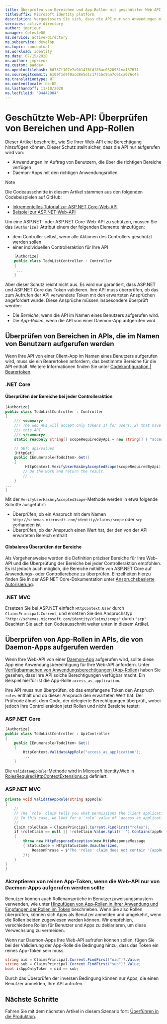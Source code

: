 ```yaml
---
title: Überprüfen von Bereichen und App-Rollen mit geschützter Web-API | Azure
titleSuffix: Microsoft identity platform
description: Vergewissern Sie sich, dass die API nur von Anwendungen mit den richtigen Bereichen (im Namen von Benutzern) und von Daemon-Apps mit den richtigen Anwendungsrollen aufgerufen wird.
services: active-directory
author: jmprieur
manager: CelesteDG
ms.service: active-directory
ms.subservice: develop
ms.topic: conceptual
ms.workload: identity
ms.date: 07/15/2020
ms.author: jmprieur
ms.custom: aaddev
ms.openlocfilehash: 6d737f107e7a9b1476fdf86ac0320931ea137671
ms.sourcegitcommit: 6109f1d9f0acd8e5d1c1775bc9aa7c61ca076c45
ms.translationtype: HT
ms.contentlocale: de-DE
ms.lasthandoff: 11/10/2020
ms.locfileid: "94442904"
---
```

# <a name="protected-web-api-verify-scopes-and-app-roles"></a>Geschützte Web-API: Überprüfen von Bereichen und App-Rollen

Dieser Artikel beschreibt, wie Sie Ihrer Web-API eine Berechtigung hinzufügen können. Dieser Schutz stellt sicher, dass die API nur aufgerufen wird von:

- Anwendungen im Auftrag von Benutzern, die über die richtigen Bereiche verfügen
- Daemon-Apps mit den richtigen Anwendungsrollen

> [!NOTE]
> Die Codeausschnitte in diesem Artikel stammen aus den folgenden Codebeispielen auf GitHub:
>
> - [Inkrementelles Tutorial zur ASP.NET Core-Web-API](https://github.com/Azure-Samples/active-directory-dotnet-native-aspnetcore-v2/blob/master/1.%20Desktop%20app%20calls%20Web%20API/TodoListService/Controllers/TodoListController.cs)
> - [Beispiel zur ASP.NET-Web-API](https://github.com/Azure-Samples/ms-identity-aspnet-webapi-onbehalfof/blob/master/TodoListService/Controllers/TodoListController.cs)

Um eine ASP.NET- oder ASP.NET Core-Web-API zu schützen, müssen Sie das `[Authorize]`-Attribut einem der folgenden Elemente hinzufügen:

- dem Controller selbst, wenn alle Aktionen des Controllers geschützt werden sollen
- einer individuellen Controlleraktion für Ihre API

```csharp
    [Authorize]
    public class TodoListController : Controller
    {
     ...
    }
```

Aber dieser Schutz reicht nicht aus. Es wird nur garantiert, dass ASP.NET und ASP.NET Core das Token validieren. Ihre API muss überprüfen, ob das zum Aufrufen der API verwendete Token mit den erwarteten Ansprüchen angefordert wurde. Diese Ansprüche müssen insbesondere überprüft werden:

- Die *Bereiche*, wenn die API im Namen eines Benutzers aufgerufen wird.
- Die *App-Rollen*, wenn die API von einer Daemon-App aufgerufen wird.

## <a name="verify-scopes-in-apis-called-on-behalf-of-users"></a>Überprüfen von Bereichen in APIs, die im Namen von Benutzern aufgerufen werden

Wenn Ihre API von einer Client-App im Namen eines Benutzers aufgerufen wird, muss sie ein Bearertoken anfordern, das bestimmte Bereiche für die API enthält. Weitere Informationen finden Sie unter [Codekonfiguration | Bearertoken](scenario-protected-web-api-app-configuration.md#bearer-token).

### <a name="net-core"></a>.NET Core

#### <a name="verify-the-scopes-on-each-controller-action"></a>Überprüfen der Bereiche bei jeder Controlleraktion

```csharp
[Authorize]
public class TodoListController : Controller
{
    /// <summary>
    /// The web API will accept only tokens 1) for users, 2) that have the `access_as_user` scope for
    /// this API.
    /// </summary>
    static readonly string[] scopeRequiredByApi = new string[] { "access_as_user" };

    // GET: api/values
    [HttpGet]
    public IEnumerable<TodoItem> Get()
    {
         HttpContext.VerifyUserHasAnyAcceptedScope(scopeRequiredByApi);
        // Do the work and return the result.
        // ...
    }
...
}
```

Mit der `VerifyUserHasAnyAcceptedScope`-Methode werden in etwa folgende Schritte ausgeführt:

- Überprüfen, ob ein Anspruch mit dem Namen `http://schemas.microsoft.com/identity/claims/scope` oder `scp` vorhanden ist
- Überprüfen, ob der Anspruch einen Wert hat, der den von der API erwarteten Bereich enthält


#### <a name="verify-the-scopes-more-globally"></a>Globaleres Überprüfen der Bereiche

Als Vorgehensweise werden die Definition präziser Bereiche für Ihre Web-API und die Überprüfung der Bereiche bei jeder Controlleraktion empfohlen. Es ist jedoch auch möglich, die Bereiche mithilfe von ASP.NET Core auf Anwendungs- oder Controllerebene zu überprüfen. Einzelheiten hierzu finden Sie in der ASP.NET Core-Dokumentation unter [Anspruchsbasierte Autorisierung](/aspnet/core/security/authorization/claims).

### <a name="net-mvc"></a>.NET MVC

Ersetzen Sie bei ASP.NET einfach `HttpContext.User` durch `ClaimsPrincipal.Current`, und ersetzen Sie den Anspruchstyp `"http://schemas.microsoft.com/identity/claims/scope"` durch `"scp"`. Beachten Sie auch den Codeausschnitt weiter unten in diesem Artikel.

## <a name="verify-app-roles-in-apis-called-by-daemon-apps"></a>Überprüfen von App-Rollen in APIs, die von Daemon-Apps aufgerufen werden

Wenn Ihre Web-API von einer [Daemon-App](scenario-daemon-overview.md) aufgerufen wird, sollte diese App eine Anwendungsberechtigung für Ihre Web-API anfordern. Unter [Verfügbarmachen von Anwendungsberechtigungen (App-Rollen)](./scenario-protected-web-api-app-registration.md#exposing-application-permissions-app-roles) haben Sie gesehen, dass Ihre API solche Berechtigungen verfügbar macht. Ein Beispiel hierfür ist die App-Rolle `access_as_application`.

Ihre API muss nun überprüfen, ob das empfangene Token den Anspruch `roles` enthält und ob dieser Anspruch den erwarteten Wert hat. Der Prüfcode ähnelt dem Code, der delegierte Berechtigungen überprüft, wobei jedoch Ihre Controlleraktion jetzt Rollen und nicht Bereiche testet:

### <a name="aspnet-core"></a>ASP.NET Core

```csharp
[Authorize]
public class TodoListController : ApiController
{
    public IEnumerable<TodoItem> Get()
    {
        HttpContext.ValidateAppRole("access_as_application");
        ...
    }
```

Die `ValidateAppRole`-Methode wird in Microsoft.Identity.Web in [RolesRequiredHttpContextExtensions.cs](https://github.com/AzureAD/microsoft-identity-web/blob/d2ad0f5f830391a34175d48621a2c56011a45082/src/Microsoft.Identity.Web/Resource/RolesRequiredHttpContextExtensions.cs#L28) definiert.

### <a name="aspnet-mvc"></a>ASP.NET MVC

```csharp
private void ValidateAppRole(string appRole)
{
    //
    // The `role` claim tells you what permissions the client application has in the service.
    // In this case, we look for a `role` value of `access_as_application`.
    //
    Claim roleClaim = ClaimsPrincipal.Current.FindFirst("roles");
    if (roleClaim == null || !roleClaim.Value.Split(' ').Contains(appRole))
    {
        throw new HttpResponseException(new HttpResponseMessage
        { StatusCode = HttpStatusCode.Unauthorized,
            ReasonPhrase = $"The 'roles' claim does not contain '{appRole}' or was not found"
        });
    }
}
}
```

### <a name="accepting-app-only-tokens-if-the-web-api-should-be-called-only-by-daemon-apps"></a>Akzeptieren von reinen App-Token, wenn die Web-API nur von Daemon-Apps aufgerufen werden sollte

Benutzer können auch Rollenansprüche in Benutzerzuweisungsmustern verwenden, wie unter [ Hinzufügen von App-Rollen in Ihrer Anwendung und Empfangen der Rollen im Token](howto-add-app-roles-in-azure-ad-apps.md) beschrieben. Wenn Sie also Rollen überprüfen, können sich Apps als Benutzer anmelden und umgekehrt, wenn die Rollen beiden zugewiesen werden können. Wir empfehlen, verschiedene Rollen für Benutzer und Apps zu deklarieren, um diese Verwechslung zu vermeiden.

Wenn nur Daemon-Apps Ihre Web-API aufrufen können sollen, fügen Sie bei der Validierung der App-Rolle die Bedingung hinzu, dass das Token ein reines App-Token sein muss.

```csharp
string oid = ClaimsPrincipal.Current.FindFirst("oid")?.Value;
string sub = ClaimsPrincipal.Current.FindFirst("sub")?.Value;
bool isAppOnlyToken = oid == sub;
```

Durch das Überprüfen der inversen Bedingung können nur Apps, die einen Benutzer anmelden, Ihre API aufrufen.

## <a name="next-steps"></a>Nächste Schritte

Fahren Sie mit dem nächsten Artikel in diesem Szenario fort: [Überführen in die Produktion](scenario-protected-web-api-production.md).
